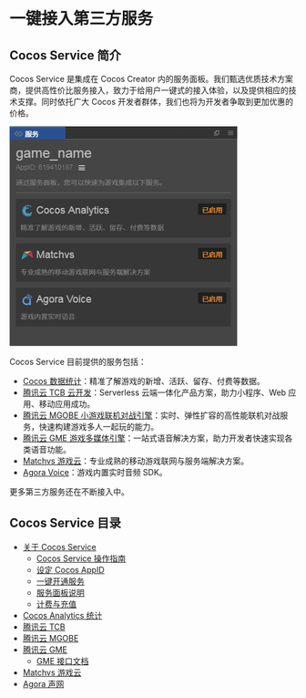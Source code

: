 # 一键接入第三方服务

## Cocos Service 简介

Cocos Service 是集成在 Cocos Creator 内的服务面板。我们甄选优质技术方案商，提供高性价比服务接入，致力于给用户一键式的接入体验，以及提供相应的技术支撑。同时依托广大 Cocos 开发者群体，我们也将为开发者争取到更加优惠的价格。

![](image/service.png)

Cocos Service 目前提供的服务包括：

- [Cocos 数据统计](https://www.cocos.com/analytics/)：精准了解游戏的新增、活跃、留存、付费等数据。
- [腾讯云 TCB 云开发](https://cloud.tencent.com/product/tcb)：Serverless 云端一体化产品方案，助力小程序、Web 应用、移动应用成功。
- [腾讯云 MGOBE 小游戏联机对战引擎](https://cloud.tencent.com/product/mgobe)：实时、弹性扩容的高性能联机对战服务，快速构建游戏多人一起玩的能力。
- [腾讯云 GME 游戏多媒体引擎](https://cloud.tencent.com/product/gme)：一站式语音解决方案，助力开发者快速实现各类语音功能。
- [Matchvs 游戏云](https://www.matchvs.com/)：专业成熟的移动游戏联网与服务端解决方案。
- [Agora Voice](https://www.agora.io/cn/)：游戏内置实时音频 SDK。

更多第三方服务还在不断接入中。

## Cocos Service 目录

- [关于 Cocos Service](about-cocos-service.md)
    - [Cocos Service 操作指南](user-guide.md)
    - [设定 Cocos AppID](setting-cocos-appid.md)
    - [一键开通服务](oneclick-provisioning.md)
    - [服务面板说明](about-service-panel.md)
    - [计费与充值](billing-and-charge.md)
- [Cocos Analytics 统计](cocos-analytics.md)
- [腾讯云 TCB](tcb.md)
- [腾讯云 MGOBE](mgobe.md)
- [腾讯云 GME](gme.md)
    - [GME 接口文档](gme-api-docs.md)
- [Matchvs 游戏云](matchvs.md)
- [Agora 声网](agora.md)


